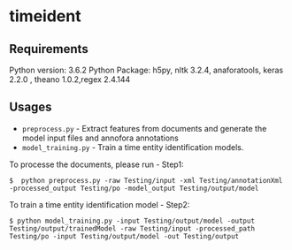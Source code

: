 # timeident

## Requirements
Python version: 3.6.2
Python Package: h5py, nltk 3.2.4, anaforatools, keras 2.2.0 , theano 1.0.2,regex 2.4.144


## Usages
* `preprocess.py` - Extract features from documents and generate the model input files and annofora annotations
* `model_training.py` - Train a time entity identification models.


To processe the documents, please run - Step1:
```
$  python preprocess.py -raw Testing/input -xml Testing/annotationXml -processed_output Testing/po -model_output Testing/output/model
```

To train a time entity identification model - Step2:
```
$ python model_training.py -input Testing/output/model -output Testing/output/trainedModel -raw Testing/input -processed_path Testing/po -input Testing/output/model -out Testing/output
```

